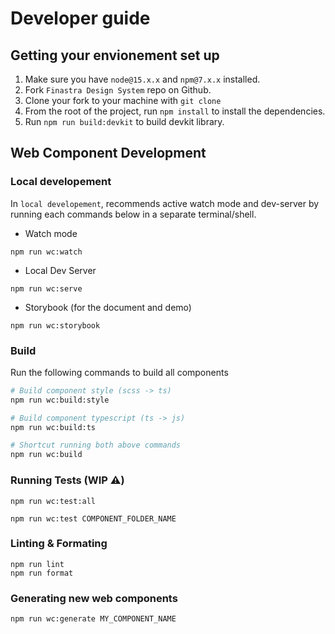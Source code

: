 # Developer guide

## Getting your envionement set up

1. Make sure you have `node@15.x.x` and `npm@7.x.x` installed.
2. Fork `Finastra Design System` repo on Github.
3. Clone your fork to your machine with `git clone`
4. From the root of the project, run `npm install` to install the dependencies.
5. Run `npm run build:devkit` to build devkit library.

## Web Component Development

### Local developement

In `local developement`, recommends active watch mode and dev-server by running each commands below in a separate terminal/shell.

- Watch mode

```
npm run wc:watch
```

- Local Dev Server

```
npm run wc:serve
```

- Storybook (for the document and demo)

```
npm run wc:storybook
```

### Build

Run the following commands to build all components

```bash
# Build component style (scss -> ts)
npm run wc:build:style

# Build component typescript (ts -> js)
npm run wc:build:ts

# Shortcut running both above commands
npm run wc:build
```

### Running Tests (WIP ⚠️)

```
npm run wc:test:all

npm run wc:test COMPONENT_FOLDER_NAME
```

### Linting & Formating

```
npm run lint
npm run format
```

### Generating new web components

```
npm run wc:generate MY_COMPONENT_NAME
```
